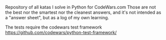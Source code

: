 Repository of all katas I solve in Python for CodeWars.com
Those are not the best nor the smartest nor the cleanest answers, and it's not intended as a "answer sheet", but as a log
of my own learning.

The tests require the codewars test framework https://github.com/codewars/python-test-framework/
